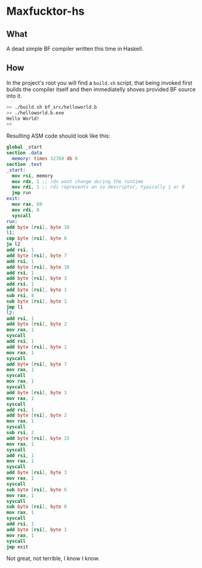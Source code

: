 # Maxfucktor-hs
## What
A dead simple BF compiler written this time in Haskell.
## How
In the project's root you will find a `build.sh` script, that being invoked first builds the compiler itself and then immediatelly shoves provided BF source into it.
```bash
>> ./build.sh bf_src/helloworld.b
>> ./helloworld.b.exe 
Hello World!
>>
```
Resulting ASM code should look like this:
```nasm
global _start
section .data
  memory: times 32768 db 0
section .text
_start:
  mov rsi, memory
  mov rdx, 1 ;; rdx wont change during the runtime
  mov rdi, 1 ;; rdi represents an io descriptor, typically 1 or 0
  jmp run
exit:
  mov rax, 60
  mov rdi, 0
  syscall
run:
add byte [rsi], byte 10
l1:
cmp byte [rsi], byte 0
je l2
add rsi, 1
add byte [rsi], byte 7
add rsi, 1
add byte [rsi], byte 10
add rsi, 1
add byte [rsi], byte 3
add rsi, 1
add byte [rsi], byte 1
sub rsi, 4
sub byte [rsi], byte 1
jmp l1
l2:
add rsi, 1
add byte [rsi], byte 2
mov rax, 1
syscall
add rsi, 1
add byte [rsi], byte 1
mov rax, 1
syscall
add byte [rsi], byte 7
mov rax, 1
syscall
mov rax, 1
syscall
add byte [rsi], byte 3
mov rax, 1
syscall
add rsi, 1
add byte [rsi], byte 2
mov rax, 1
syscall
sub rsi, 2
add byte [rsi], byte 15
mov rax, 1
syscall
add rsi, 1
mov rax, 1
syscall
add byte [rsi], byte 3
mov rax, 1
syscall
sub byte [rsi], byte 6
mov rax, 1
syscall
sub byte [rsi], byte 8
mov rax, 1
syscall
add rsi, 1
add byte [rsi], byte 1
mov rax, 1
syscall
jmp exit
```
Not great, not terrible, I know I know.

